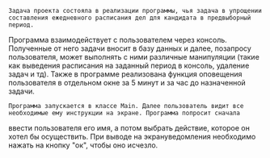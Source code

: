     Задача проекта состояла в реализации программы, чья задача в упрощении составления ежедневного расписания дел для кандидата в предвыборный период.
Программа взаимодействует с пользователем через консоль. Полученные от него задачи вносит в базу данных и далее, позапросу пользователя,
может выполнять с ними различные манипуляции (такие как выведения расписания на заданный период в консоль, удаление задач и тд). Также в программе реализована
функция оповещения пользователя в отдельном окне за 5 минут и за час до назначенной задачи.

    Программа запускается в классе Main. Далее пользователь видит все необходимые ему инструкции на экране. Программа попросит сначала
ввести пользователя его имя, а потом выбрать действие, которое он хотел бы осуществить. При выводе на экрануведомления необходимо нажать на кнопку "ок", чтобы оно исчезло.